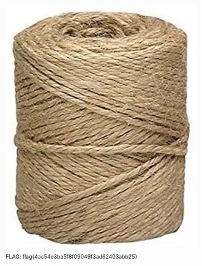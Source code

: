 





<img src="chall/Twine.jpg" alt="Attachment" width="500" />

FLAG: flag{4ac54e3ba5f8f09049f3ad62403abb25}
